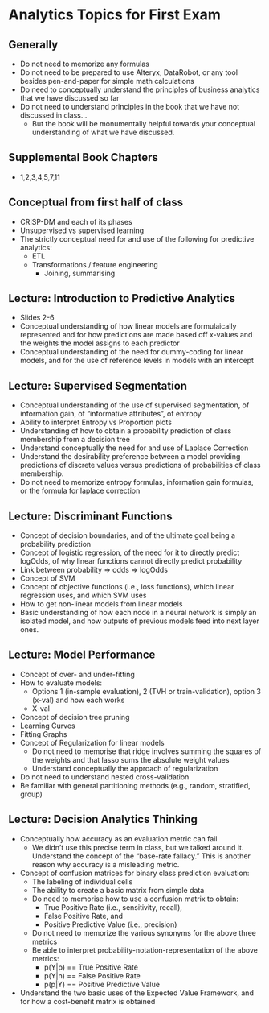 # Analytics Topics for First Exam


## Generally
* Do not need to memorize any formulas
* Do not need to be prepared to use Alteryx, DataRobot, or any tool besides pen-and-paper for simple math calculations
* Do need to conceptually understand the principles of business analytics that we have discussed so far
* Do not need to understand principles in the book that we have not discussed in class...
   * But the book will be monumentally helpful towards your conceptual understanding of what we have discussed.


## Supplemental Book Chapters
* 1,2,3,4,5,7,11

## Conceptual from first half of class
* CRISP-DM and each of its phases
* Unsupervised vs supervised learning
* The strictly conceptual need for and use of the following for predictive analytics:
   * ETL
   * Transformations / feature engineering 
      * Joining, summarising

## Lecture: Introduction to Predictive Analytics
* Slides 2-6
* Conceptual understanding of how linear models are formulaically represented and for how predictions are made based off x-values and the weights the model assigns to each predictor
* Conceptual understanding of the need for dummy-coding for linear models, and for the use of reference levels in models with an intercept

## Lecture: Supervised Segmentation
* Conceptual understanding of the use of supervised segmentation, of information gain, of “informative attributes”, of entropy
* Ability to interpret Entropy vs Proportion plots
* Understanding of how to obtain a probability prediction of class membership from a decision tree
* Understand conceptually the need for and use of Laplace Correction
* Understand the desirability preference between a model providing predictions of discrete values versus predictions of probabilities of class membership.
* Do not need to memorize entropy formulas, information gain formulas, or the formula for laplace correction

## Lecture: Discriminant Functions
* Concept of decision boundaries, and of the ultimate goal being a probability prediction
* Concept of logistic regression, of the need for it to directly predict logOdds, of why linear functions cannot directly predict probability
* Link between probability => odds => logOdds
* Concept of SVM
* Concept of objective functions (i.e., loss functions), which linear regression uses, and which SVM uses
* How to get non-linear models from linear models
* Basic understanding of how each node in a neural network is simply an isolated model, and how outputs of previous models feed into next layer ones.

## Lecture: Model Performance
* Concept of over- and under-fitting
* How to evaluate models:
   * Options 1 (in-sample evaluation), 2 (TVH or train-validation), option 3 (x-val) and how each works
   * X-val
* Concept of decision tree pruning
* Learning Curves
* Fitting Graphs
* Concept of Regularization for linear models
   * Do not need to memorise that ridge involves summing the squares of the weights and that lasso sums the absolute weight values
   * Understand conceptually the approach of regularization
* Do not need to understand nested cross-validation
* Be familiar with general partitioning methods (e.g., random, stratified, group)

## Lecture: Decision Analytics Thinking
* Conceptually how accuracy as an evaluation metric can fail
   * We didn’t use this precise term in class, but we talked around it. Understand the concept of the “base-rate fallacy.” This is another reason why accuracy is a misleading metric.
* Concept of confusion matrices for binary class prediction evaluation:
   * The labeling of individual cells
   * The ability to create a basic matrix from simple data
   * Do need to memorise how to use a confusion matrix to obtain:
      * True Positive Rate (i.e., sensitivity, recall), 
      * False Positive Rate, and 
      * Positive Predictive Value (i.e., precision)
   * Do not need to memorize the various synonyms for the above three metrics
   * Be able to interpret probability-notation-representation of the above metrics:
      * p(Y|p) == True Positive Rate
      * p(Y|n) == False Positive Rate
      * p(p|Y) == Positive Predictive Value
* Understand the two basic uses of the Expected Value Framework, and for how a cost-benefit matrix is obtained